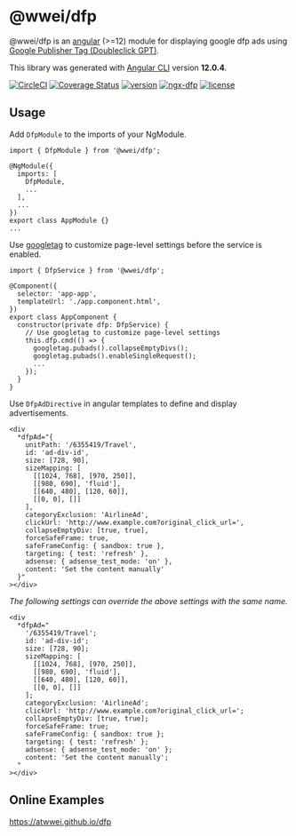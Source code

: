 # @wwei/dfp

@wwei/dfp is an [angular](https://angular.io) (>=12) module for displaying google dfp ads using [Google Publisher Tag (Doubleclick GPT)](https://developers.google.com/publisher-tag/reference).

This library was generated with [Angular CLI](https://github.com/angular/angular-cli) version **12.0.4**.

[![CircleCI](https://img.shields.io/circleci/build/github/atwwei/dfp/main)](https://circleci.com/gh/atwwei/dfp/tree/main)
[![Coverage Status](https://coveralls.io/repos/github/atwwei/dfp/badge.svg)](https://coveralls.io/github/atwwei/dfp)
[![version](https://badge.fury.io/js/@wwei%2Fdfp.svg)](https://www.npmjs.com/package/@wwei/dfp)
[![ngx-dfp](https://img.shields.io/badge/angular6-ngx--dfp-red.svg)](https://www.npmjs.com/package/ngx-dfp)
[![license](https://img.shields.io/npm/l/express.svg?style=flat-square)](https://github.com/atwwei/dfp/blob/master/LICENSE)

## Usage

Add `DfpModule` to the imports of your NgModule.

```
import { DfpModule } from '@wwei/dfp';

@NgModule({
  imports: [
    DfpModule,
    ...
  ],
  ...
})
export class AppModule {}
...
```

Use [googletag](https://www.npmjs.com/package/@types/googletag) to customize page-level settings before the service is enabled.

```
import { DfpService } from '@wwei/dfp';

@Component({
  selector: 'app-app',
  templateUrl: './app.component.html',
})
export class AppComponent {
  constructor(private dfp: DfpService) {
    // Use googletag to customize page-level settings
    this.dfp.cmd(() => {
      googletag.pubads().collapseEmptyDivs();
      googletag.pubads().enableSingleRequest();
      ...
    });
  }
}
```

Use `DfpAdDirective` in angular templates to define and display advertisements.

```
<div
  *dfpAd="{
    unitPath: '/6355419/Travel',
    id: 'ad-div-id',
    size: [728, 90],
    sizeMapping: [
      [[1024, 768], [970, 250]],
      [[980, 690], 'fluid'],
      [[640, 480], [120, 60]],
      [[0, 0], []]
    ],
    categoryExclusion: 'AirlineAd',
    clickUrl: 'http://www.example.com?original_click_url=',
    collapseEmptyDiv: [true, true],
    forceSafeFrame: true,
    safeFrameConfig: { sandbox: true },
    targeting: { test: 'refresh' },
    adsense: { adsense_test_mode: 'on' },
    content: 'Set the content manually'
  }"
></div>
```

_The following settings can override the above settings with the same name._

```
<div
  *dfpAd="
    '/6355419/Travel';
    id: 'ad-div-id';
    size: [728, 90];
    sizeMapping: [
      [[1024, 768], [970, 250]],
      [[980, 690], 'fluid'],
      [[640, 480], [120, 60]],
      [[0, 0], []]
    ];
    categoryExclusion: 'AirlineAd';
    clickUrl: 'http://www.example.com?original_click_url=';
    collapseEmptyDiv: [true, true];
    forceSafeFrame: true;
    safeFrameConfig: { sandbox: true };
    targeting: { test: 'refresh' };
    adsense: { adsense_test_mode: 'on' };
    content: 'Set the content manually';
  "
></div>
```

## Online Examples

https://atwwei.github.io/dfp
